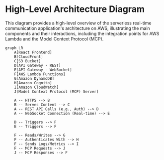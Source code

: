 # High-Level Architecture Diagram

This diagram provides a high-level overview of the serverless real-time communication application's architecture on AWS, illustrating the main components and their interactions, including the integration points for AWS Lambda and the Model Context Protocol (MCP).

```mermaid
graph LR
    A[React Frontend]
    B[CloudFront]
    C[S3 Bucket]
    D[API Gateway - REST]
    E[API Gateway - WebSocket]
    F[AWS Lambda Functions]
    G[Amazon DynamoDB]
    H[Amazon Cognito]
    I[Amazon CloudWatch]
    J[Model Context Protocol (MCP) Server]

    A -- HTTPS --> B
    B -- Serves Content --> C
    A -- REST API Calls (e.g., Auth) --> D
    A -- WebSocket Connection (Real-time) --> E

    D -- Triggers --> F
    E -- Triggers --> F

    F -- Reads/Writes --> G
    F -- Authenticates With --> H
    F -- Sends Logs/Metrics --> I
    F -- MCP Requests --> J
    J -- MCP Responses --> F
```
